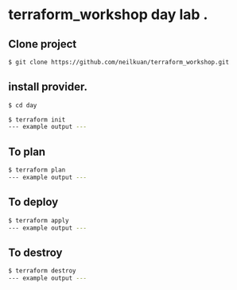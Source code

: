 # terraform_workshop day  lab .

## Clone project 
```bash
$ git clone https://github.com/neilkuan/terraform_workshop.git
```

## install provider.
```bash
$ cd day

$ terraform init
--- example output ---

```

## To plan
```bash
$ terraform plan
--- example output ---

```

## To deploy 
```bash
$ terraform apply 
--- example output ---

```

## To destroy 
```bash
$ terraform destroy
--- example output ---

```